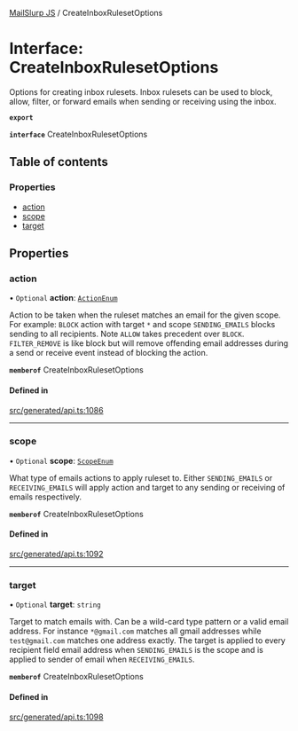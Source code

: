 [MailSlurp JS](../README.md) / CreateInboxRulesetOptions

# Interface: CreateInboxRulesetOptions

Options for creating inbox rulesets. Inbox rulesets can be used to block, allow, filter, or forward emails when sending or receiving using the inbox.

**`export`**

**`interface`** CreateInboxRulesetOptions

## Table of contents

### Properties

- [action](CreateInboxRulesetOptions.md#action)
- [scope](CreateInboxRulesetOptions.md#scope)
- [target](CreateInboxRulesetOptions.md#target)

## Properties

### action

• `Optional` **action**: [`ActionEnum`](../enums/CreateInboxRulesetOptions.ActionEnum.md)

Action to be taken when the ruleset matches an email for the given scope. For example: `BLOCK` action with target `*` and scope `SENDING_EMAILS` blocks sending to all recipients. Note `ALLOW` takes precedent over `BLOCK`. `FILTER_REMOVE` is like block but will remove offending email addresses during a send or receive event instead of blocking the action.

**`memberof`** CreateInboxRulesetOptions

#### Defined in

[src/generated/api.ts:1086](https://github.com/mailslurp/mailslurp-client/blob/f0f645f/src/generated/api.ts#L1086)

___

### scope

• `Optional` **scope**: [`ScopeEnum`](../enums/CreateInboxRulesetOptions.ScopeEnum.md)

What type of emails actions to apply ruleset to. Either `SENDING_EMAILS` or `RECEIVING_EMAILS` will apply action and target to any sending or receiving of emails respectively.

**`memberof`** CreateInboxRulesetOptions

#### Defined in

[src/generated/api.ts:1092](https://github.com/mailslurp/mailslurp-client/blob/f0f645f/src/generated/api.ts#L1092)

___

### target

• `Optional` **target**: `string`

Target to match emails with. Can be a wild-card type pattern or a valid email address. For instance `*@gmail.com` matches all gmail addresses while `test@gmail.com` matches one address exactly. The target is applied to every recipient field email address when `SENDING_EMAILS` is the scope and is applied to sender of email when `RECEIVING_EMAILS`.

**`memberof`** CreateInboxRulesetOptions

#### Defined in

[src/generated/api.ts:1098](https://github.com/mailslurp/mailslurp-client/blob/f0f645f/src/generated/api.ts#L1098)

